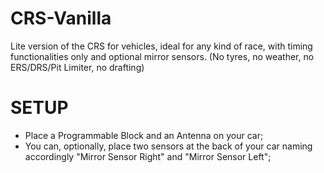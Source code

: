 # CRS-Vanilla

Lite version of the CRS for vehicles, ideal for any kind of race, with timing functionalities only and optional mirror sensors. (No tyres, no weather, no ERS/DRS/Pit Limiter, no drafting)

# SETUP
- Place a Programmable Block and an Antenna on your car;
- You can, optionally, place two sensors at the back of your car naming accordingly "Mirror Sensor Right" and "Mirror Sensor Left";
